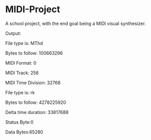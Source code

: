 # MIDI-Project
A school project, with the end goal being a MIDI visual synthesizer.

Output:

File type is: MThd

Bytes to follow: 100663296

MIDI Format: 0

MIDI Track: 256

MIDI Time Division: 32768

File type is: rk

Bytes to follow: 4278225920

Delta time duration: 33817688

Status Byte:0

Data Bytes:65280
